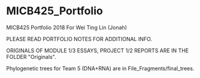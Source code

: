 # MICB425_Portfolio
MICB425 Portfolio 2018 For Wei Ting Lin (Jonah)

PLEASE READ PORTFOLIO NOTES FOR ADDITIONAL INFO.

ORIGINALS OF MODULE 1/3 ESSAYS, PROJECT 1/2 REPORTS ARE IN THE FOLDER "Originals".

Phylogenetic trees for Team 5 (DNA+RNA) are in File_Fragments/final_trees.
